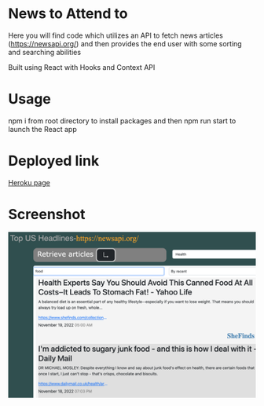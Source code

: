 # News to Attend to
Here you will find code which utilizes an API to fetch news articles (https://newsapi.org/) and then provides the end user with some sorting and searching abilities

Built using React with Hooks and Context API

# Usage
npm i from root directory to install packages and then npm run start to launch the React app

# Deployed link
<a href='https://news-to-attend-to.herokuapp.com/'>Heroku page</a>

# Screenshot
<img src='./client/src/assets/screenshotNTATproj.png' alt='app screenshot'/>
